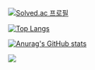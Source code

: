 [![Solved.ac
프로필](http://mazassumnida.wtf/api/v2/generate_badge?boj=mudrhs1997)](https://solved.ac/mudrhs1997) 

[![Top Langs](https://github-readme-stats.vercel.app/api/top-langs/?username=mudrhs1997&hide=javascript,css,html)](https://github.com/mudrhs1997/github-readme-stats)

[![Anurag's GitHub stats](https://github-readme-stats.vercel.app/api?username=mudrhs1997)](https://github.com/mudrhs1997/github-readme-stats)


<img src="https://img.shields.io/badge/Swift-F05138?style=flat-square&logo=Swift&logoColor=white"/> 






<!--
**mudrhs1997/mudrhs1997** is a ✨ _special_ ✨ repository because its `README.md` (this file) appears on your GitHub profile.

Here are some ideas to get you started:

- 🔭 I’m currently working on ...
- 🌱 I’m currently learning ...
- 👯 I’m looking to collaborate on ...
- 🤔 I’m looking for help with ...
- 💬 Ask me about ...
- 📫 How to reach me: ...
- 😄 Pronouns: ...
- ⚡ Fun fact: ...
-->
